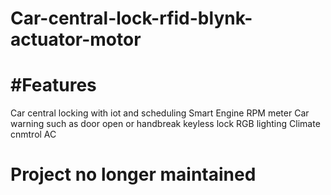 # Car-central-lock-rfid-blynk-actuator-motor

# #Features

Car central locking with iot and scheduling
Smart Engine RPM meter
Car warning such as door open or handbreak
keyless lock
RGB lighting
Climate cnmtrol AC

# Project no longer maintained






